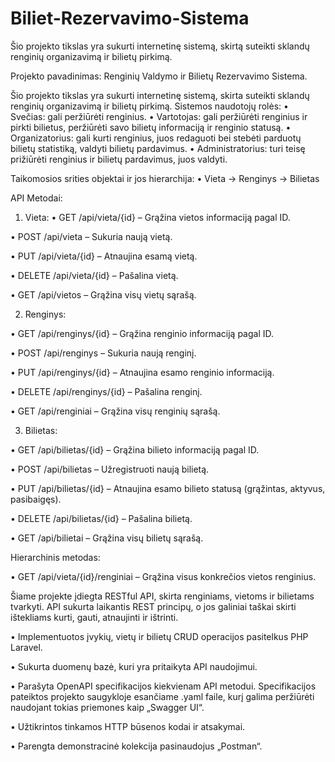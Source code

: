 # Biliet-Rezervavimo-Sistema

Šio projekto tikslas yra sukurti internetinę sistemą, skirtą suteikti sklandų renginių organizavimą ir bilietų pirkimą.

Projekto pavadinimas: Renginių Valdymo ir Bilietų Rezervavimo Sistema.

Šio projekto tikslas yra sukurti internetinę sistemą, skirta suteikti sklandų renginių organizavimą ir bilietų pirkimą. Sistemos naudotojų rolės:
•	Svečias: gali peržiūrėti renginius.
•	Vartotojas: gali peržiūrėti renginius ir pirkti bilietus, peržiūrėti savo bilietų informaciją ir renginio statusą.
•	Organizatorius: gali kurti renginius, juos redaguoti bei stebėti parduotų bilietų statistiką, valdyti bilietų pardavimus.
•	Administratorius: turi teisę prižiūrėti renginius ir bilietų pardavimus, juos valdyti.

Taikomosios srities objektai ir jos hierarchija:
•	Vieta → Renginys → Bilietas

API Metodai:
1.	Vieta:
•	GET /api/vieta/{id} – Grąžina vietos informaciją pagal ID.

•	POST /api/vieta – Sukuria naują vietą.

•	PUT /api/vieta/{id} – Atnaujina esamą vietą.

•	DELETE /api/vieta/{id} – Pašalina vietą.

•	GET /api/vietos – Grąžina visų vietų sąrašą.

2.	Renginys:

•	GET /api/renginys/{id} – Grąžina renginio informaciją pagal ID.

•	POST /api/renginys – Sukuria naują renginį.

•	PUT /api/renginys/{id} – Atnaujina esamo renginio informaciją.

•	DELETE /api/renginys/{id} – Pašalina renginį.

•	GET /api/renginiai – Grąžina visų renginių sąrašą.

3.	Bilietas:

•	GET /api/bilietas/{id} – Grąžina bilieto informaciją pagal ID.

•	POST /api/bilietas – Užregistruoti naują bilietą.

•	PUT /api/bilietas/{id} – Atnaujina esamo bilieto statusą (grąžintas, aktyvus, pasibaigęs).

•	DELETE /api/bilietas/{id} – Pašalina bilietą.

•	GET /api/bilietai – Grąžina visų bilietų sąrašą.

Hierarchinis metodas:

•	GET /api/vieta/{id}/renginiai – Grąžina visus konkrečios vietos renginius.


Šiame projekte įdiegta RESTful API, skirta renginiams, vietoms ir bilietams tvarkyti. API sukurta laikantis REST principų, o jos galiniai taškai skirti ištekliams kurti, gauti, atnaujinti ir ištrinti.

•	Implementuotos įvykių, vietų ir bilietų CRUD operacijos pasitelkus PHP Laravel.

•	Sukurta duomenų bazė, kuri yra pritaikyta API naudojimui. 

•	Parašyta OpenAPI specifikacijos kiekvienam API metodui. Specifikacijos pateiktos projekto saugykloje esančiame .yaml faile, kurį galima peržiūrėti naudojant tokias priemones kaip „Swagger UI“.

•	Užtikrintos tinkamos HTTP būsenos kodai ir atsakymai.

•	Parengta demonstracinė kolekcija pasinaudojus „Postman“.
